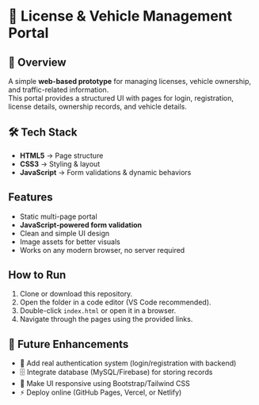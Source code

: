 # 🚦 License & Vehicle Management Portal  

## 📌 Overview  
A simple **web-based prototype** for managing licenses, vehicle ownership, and traffic-related information.  
This portal provides a structured UI with pages for login, registration, license details, ownership records, and vehicle details.  

## 🛠 Tech Stack  
- **HTML5** → Page structure  
- **CSS3** → Styling & layout  
- **JavaScript** → Form validations & dynamic behaviors  

##  Features  
-  Static multi-page portal  
-  **JavaScript-powered form validation**  
-  Clean and simple UI design  
-  Image assets for better visuals  
-  Works on any modern browser, no server required  

##  How to Run  
1. Clone or download this repository.  
2. Open the folder in a code editor (VS Code recommended).  
3. Double-click `index.html` or open it in a browser.  
4. Navigate through the pages using the provided links.  

## 🔮 Future Enhancements  
- 🔑 Add real authentication system (login/registration with backend)  
- 🗄️ Integrate database (MySQL/Firebase) for storing records  
- 📱 Make UI responsive using Bootstrap/Tailwind CSS  
- ⚡ Deploy online (GitHub Pages, Vercel, or Netlify)  


